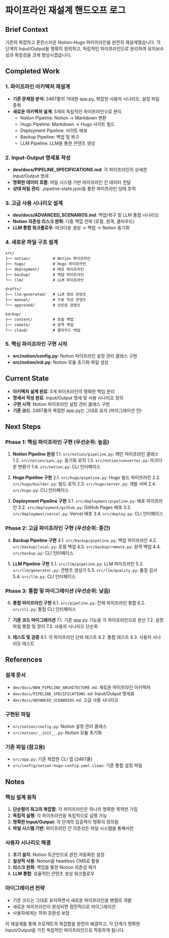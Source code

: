 # 파이프라인 재설계 핸드오프 로그

## Brief Context

기존의 복잡하고 혼란스러운 Notion-Hugo 파이프라인을 완전히 재설계했습니다. 각 단계의 Input/Output을 명확히 정의하고, 독립적인 파이프라인으로 분리하여 유지보수성과 확장성을 크게 향상시켰습니다.

## Completed Work

### 1. 파이프라인 아키텍처 재설계
- **기존 문제점 분석**: 2467줄의 거대한 app.py, 복잡한 사용자 시나리오, 설정 파일 중복
- **새로운 아키텍처 설계**: 5개의 독립적인 파이프라인으로 분리
  - Notion Pipeline: Notion → Markdown 변환
  - Hugo Pipeline: Markdown → Hugo 사이트 빌드
  - Deployment Pipeline: 사이트 배포
  - Backup Pipeline: 백업 및 복구
  - LLM Pipeline: LLM을 통한 콘텐츠 생성

### 2. Input-Output 명세표 작성
- **dev/docs/PIPELINE_SPECIFICATIONS.md**: 각 파이프라인의 상세한 Input/Output 명세
- **명확한 데이터 흐름**: 파일 시스템 기반 파이프라인 간 데이터 전달
- **상태 파일 관리**: .pipeline-state.json을 통한 파이프라인 상태 추적

### 3. 고급 사용 시나리오 설계
- **dev/docs/ADVANCED_SCENARIOS.md**: 백업/복구 및 LLM 통합 시나리오
- **Notion 의존성 리스크 완화**: 다중 백업 전략 (로컬, 원격, 클라우드)
- **LLM 통합 워크플로우**: 마크다운 생성 → 백업 → Notion 동기화

### 4. 새로운 파일 구조 설계
```
src/
├── notion/          # Notion 파이프라인
├── hugo/            # Hugo 파이프라인
├── deployment/      # 배포 파이프라인
├── backup/          # 백업 파이프라인
└── llm/             # LLM 파이프라인

drafts/
├── llm-generated/   # LLM 생성 콘텐츠
├── manual/          # 수동 작성 콘텐츠
└── approved/        # 승인된 콘텐츠

backup/
├── content/         # 로컬 백업
├── remote/          # 원격 백업
└── cloud/           # 클라우드 백업
```

### 5. 핵심 파이프라인 구현 시작
- **src/notion/config.py**: Notion 파이프라인 설정 관리 클래스 구현
- **src/notion/__init__.py**: Notion 모듈 초기화 파일 생성

## Current State

- **아키텍처 설계 완료**: 5개 파이프라인의 명확한 책임 분리
- **명세서 작성 완료**: Input/Output 명세 및 사용 시나리오 정의
- **구현 시작**: Notion 파이프라인 설정 관리 클래스 구현
- **기존 코드**: 2467줄의 복잡한 app.py는 그대로 유지 (마이그레이션 전)

## Next Steps

### Phase 1: 핵심 파이프라인 구현 (우선순위: 높음)
1. **Notion Pipeline 완성**
   1.1. `src/notion/pipeline.py`: 메인 파이프라인 클래스
   1.2. `src/notion/sync.py`: 동기화 로직
   1.3. `src/notion/converter.py`: 마크다운 변환기
   1.4. `src/notion.py`: CLI 인터페이스

2. **Hugo Pipeline 구현**
   2.1. `src/hugo/pipeline.py`: Hugo 빌드 파이프라인
   2.2. `src/hugo/builder.py`: 빌드 로직
   2.3. `src/hugo/server.py`: 개발 서버
   2.4. `src/hugo.py`: CLI 인터페이스

3. **Deployment Pipeline 구현**
   3.1. `src/deployment/pipeline.py`: 배포 파이프라인
   3.2. `src/deployment/github.py`: GitHub Pages 배포
   3.3. `src/deployment/vercel.py`: Vercel 배포
   3.4. `src/deploy.py`: CLI 인터페이스

### Phase 2: 고급 파이프라인 구현 (우선순위: 중간)
4. **Backup Pipeline 구현**
   4.1. `src/backup/pipeline.py`: 백업 파이프라인
   4.2. `src/backup/local.py`: 로컬 백업
   4.3. `src/backup/remote.py`: 원격 백업
   4.4. `src/backup.py`: CLI 인터페이스

5. **LLM Pipeline 구현**
   5.1. `src/llm/pipeline.py`: LLM 파이프라인
   5.2. `src/llm/generator.py`: 콘텐츠 생성기
   5.3. `src/llm/quality.py`: 품질 검사
   5.4. `src/llm.py`: CLI 인터페이스

### Phase 3: 통합 및 마이그레이션 (우선순위: 낮음)
6. **통합 파이프라인 구현**
   6.1. `src/pipeline.py`: 전체 파이프라인 통합
   6.2. `src/cli.py`: 통합 CLI 인터페이스

7. **기존 코드 마이그레이션**
   7.1. 기존 app.py 기능을 각 파이프라인으로 분산
   7.2. 설정 파일 통합 및 정리
   7.3. 사용자 시나리오 단순화

8. **테스트 및 검증**
   8.1. 각 파이프라인 단위 테스트
   8.2. 통합 테스트
   8.3. 사용자 시나리오 테스트

## References

### 설계 문서
- `dev/docs/NEW_PIPELINE_ARCHITECTURE.md`: 새로운 파이프라인 아키텍처
- `dev/docs/PIPELINE_SPECIFICATIONS.md`: Input/Output 명세표
- `dev/docs/ADVANCED_SCENARIOS.md`: 고급 사용 시나리오

### 구현된 파일
- `src/notion/config.py`: Notion 설정 관리 클래스
- `src/notion/__init__.py`: Notion 모듈 초기화

### 기존 파일 (참고용)
- `src/app.py`: 기존 복잡한 CLI 앱 (2467줄)
- `src/config/notion-hugo-config.yaml.clean`: 기존 통합 설정 파일

## Notes

### 핵심 설계 원칙
1. **단순함이 최고의 복잡함**: 각 파이프라인은 하나의 명확한 목적만 가짐
2. **독립적 실행**: 각 파이프라인을 독립적으로 실행 가능
3. **명확한 Input/Output**: 각 단계의 입출력이 명확히 정의됨
4. **파일 시스템 기반**: 파이프라인 간 의존성은 파일 시스템을 통해서만

### 사용자 시나리오 해결
1. **초기 설치**: Notion 토큰만으로 완전 자동화된 설정
2. **일상적 사용**: Notion을 headless CMS로 활용
3. **리스크 완화**: 백업을 통한 Notion 의존성 제거
4. **LLM 통합**: 효율적인 콘텐츠 생성 워크플로우

### 마이그레이션 전략
- 기존 코드는 그대로 유지하면서 새로운 파이프라인을 병렬로 개발
- 새로운 파이프라인이 완성되면 점진적으로 마이그레이션
- 사용자에게는 하위 호환성 보장

이 재설계를 통해 프로젝트의 복잡함을 완전히 해결하고, 각 단계가 명확한 Input/Output을 가진 독립적인 파이프라인으로 작동하게 됩니다. 